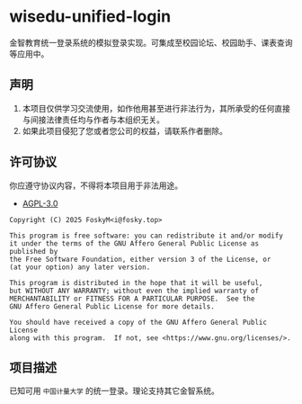 # wisedu-unified-login

金智教育统一登录系统的模拟登录实现。可集成至校园论坛、校园助手、课表查询等应用中。

## 声明

1. 本项目仅供学习交流使用，如作他用甚至进行非法行为，其所承受的任何直接与间接法律责任均与作者与本组织无关。
2. 如果此项目侵犯了您或者您公司的权益，请联系作者删除。

## 许可协议

你应遵守协议内容，不得将本项目用于非法用途。

- [AGPL-3.0](https://www.gnu.org/licenses/agpl-3.0.html)

```
Copyright (C) 2025 FoskyM<i@fosky.top>

This program is free software: you can redistribute it and/or modify
it under the terms of the GNU Affero General Public License as published by
the Free Software Foundation, either version 3 of the License, or
(at your option) any later version.

This program is distributed in the hope that it will be useful,
but WITHOUT ANY WARRANTY; without even the implied warranty of
MERCHANTABILITY or FITNESS FOR A PARTICULAR PURPOSE.  See the
GNU Affero General Public License for more details.

You should have received a copy of the GNU Affero General Public License
along with this program.  If not, see <https://www.gnu.org/licenses/>.
```

## 项目描述

已知可用 `中国计量大学` 的统一登录。理论支持其它金智系统。
